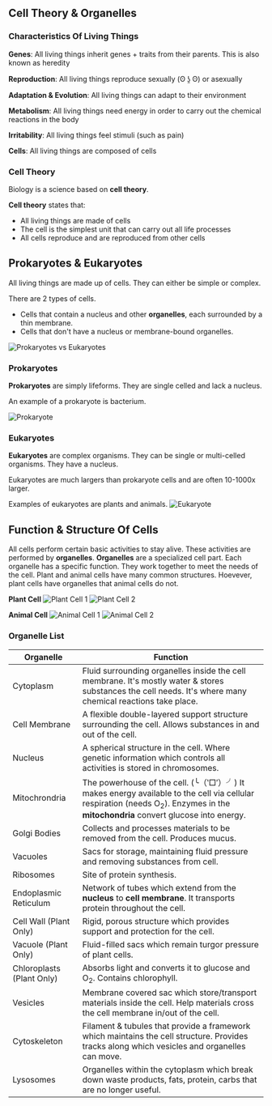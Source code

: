 ## Cell Theory & Organelles

### Characteristics Of Living Things

**Genes**: All living things inherit genes + traits from their parents. This is also known as heredity

**Reproduction**: All living things reproduce sexually (ʘ ʖ̯ ʘ) or asexually

**Adaptation & Evolution**: All living things can adapt to their environment

**Metabolism**: All living things need energy in order to carry out the chemical reactions in the body

**Irritability**: All living things feel stimuli (such as pain)

**Cells**: All living things are composed of cells

### Cell Theory

Biology is a science based on **cell theory**.

**Cell theory** states that:
- All living things are made of cells
- The cell is the simplest unit that can carry out all life processes
- All cells reproduce and are reproduced from other cells

## Prokaryotes & Eukaryotes

All living things are made up of cells. They can either be simple or complex.

There are 2 types of cells.
- Cells that contain a nucleus and other **organelles**, each surrounded by a thin membrane.
- Cells that don't have a nucleus or membrane-bound organelles.

![Prokaryotes vs Eukaryotes](Prokaryote-Eukaryote.jpg)

### Prokaryotes

**Prokaryotes** are simply lifeforms. They are single celled and lack a nucleus.

An example of a prokaryote is bacterium.

![Prokaryote](Prokaryote.png)

### Eukaryotes

**Eukaryotes** are complex organisms. They can be single or multi-celled organisms. They have a nucleus.

Eukaryotes are much largers than prokaryote cells and are often 10-1000x larger.

Examples of eukaryotes are plants and animals.
![Eukaryote](Eukaryote.png)

## Function & Structure Of Cells

All cells perform certain basic activities to stay alive. These activities are performed by **organelles**. **Organelles** are a specialized cell part. Each organelle has a specific function. They work together to meet the needs of the cell. Plant and animal cells have many common structures. Hoevever, plant cells have organelles that animal cells do not.

**Plant Cell**
![Plant Cell 1](Plant-Cell1.png)
![Plant Cell 2](Plant-Cell2.png)

**Animal Cell**
![Animal Cell 1](Animal-Cell1.png)
![Animal Cell 2](Animal-Cell2.png)

### Organelle List
| Organelle                 | Function                                                                                                                                                                                   |
| ------------------------- | ------------------------------------------------------------------------------------------------------------------------------------------------------------------------------------------ |
| Cytoplasm                 | Fluid surrounding organelles inside the cell membrane. It's mostly water & stores substances the cell needs. It's where many chemical reactions take place.                                |
| Cell Membrane             | A flexible double-layered support structure surrounding the cell. Allows substances in and out of the cell.                                                                                |
| Nucleus                   | A spherical structure in the cell. Where genetic information which controls all activities is stored in chromosomes.                                                                       |
| Mitochrondria             | The powerhouse of the cell. (╰（‵□′）╯) It makes energy available to the cell via cellular respiration (needs O<sub>2</sub>). Enzymes in the **mitochondria** convert glucose into energy. |
| Golgi Bodies              | Collects and processes materials to be removed from the cell. Produces mucus.                                                                                                              |
| Vacuoles                  | Sacs for storage, maintaining fluid pressure and removing substances from cell.                                                                                                            |
| Ribosomes                 | Site of protein synthesis.                                                                                                                                                                 |
| Endoplasmic Reticulum     | Network of tubes which extend from the **nucleus** to **cell membrane**. It transports protein throughout the cell.                                                                        |
| Cell Wall (Plant Only)    | Rigid, porous structure which provides support and protection for the cell.                                                                                                                |
| Vacuole (Plant Only)      | Fluid-filled sacs which remain turgor pressure of plant cells.                                                                                                                             |
| Chloroplasts (Plant Only) | Absorbs light and converts it to glucose and O<sub>2</sub>. Contains chlorophyll.                                                                                                          |
| Vesicles                  | Membrane covered sac which store/transport materials inside the cell. Help materials cross the cell membrane in/out of the cell.                                                           |
| Cytoskeleton              | Filament & tubules that provide a framework which maintains the cell structure. Provides tracks along which vesicles and organelles can move.                                              |
| Lysosomes                 | Organelles within the cytoplasm which break down waste products, fats, protein, carbs that are no longer useful.                                                                                                                                                                                           |
